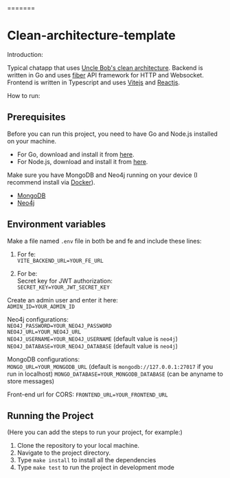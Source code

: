 =======
# Clean-architecture-template
Introduction:

Typical chatapp that uses [Uncle Bob's clean architecture](https://blog.cleancoder.com/uncle-bob/2012/08/13/the-clean-architecture.html). Backend is written in Go and uses [fiber](https://docs.gofiber.io/) API framework for HTTP and Websocket. Frontend is written in Typescript and uses [Vitejs](https://v4.vitejs.dev/guide/) and [Reactjs](https://react.dev/learn).

How to run:

## Prerequisites

Before you can run this project, you need to have Go and Node.js installed on your machine.

- For Go, download and install it from [here](https://golang.org/dl/).
- For Node.js, download and install it from [here](https://nodejs.org/en/download/).

Make sure you have MongoDB and Neo4j running on your device (I recommend install via [Docker](https://docs.docker.com/engine/install)).
- [MongoDB](https://www.mongodb.com/try/download/community)
- [Neo4j](https://neo4j.com/docs/operations-manual/current/installation/)

## Environment variables

Make a file named `.env` file in both be and fe and include these lines:
1. For fe:  
`VITE_BACKEND_URL=YOUR_FE_URL`

2. For be:  
Secret key for JWT authorization:  
`SECRET_KEY=YOUR_JWT_SECRET_KEY`  

Create an admin user and enter it here:  
`ADMIN_ID=YOUR_ADMIN_ID`

Neo4j configurations:  
`NEO4J_PASSWORD=YOUR_NEO4J_PASSWORD`  
`NEO4J_URL=YOUR_NEO4J_URL`  
`NEO4J_USERNAME=YOUR_NEO4J_USERNAME` (default value is `neo4j`)  
`NEO4J_DATABASE=YOUR_NEO4J_DATABASE` (default value is `neo4j`)  

MongoDB configurations:  
`MONGO_URL=YOUR_MONGODB_URL` (default is `mongodb://127.0.0.1:27017` if you run in localhost)
`MONGO_DATABASE=YOUR_MONGODB_DATABASE` (can be anyname to store messages)

Front-end url for CORS:
`FRONTEND_URL=YOUR_FRONTEND_URL`

## Running the Project

(Here you can add the steps to run your project, for example:)

1. Clone the repository to your local machine.
2. Navigate to the project directory.
3. Type `make install` to install all the dependencies
4. Type `make test` to run the project in development mode